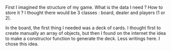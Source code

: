 First I imagined the structure of my game.
What is the data I need ? How to store it ?
I thought there would be 3 classes : board, dealer and players (1 or 2).

In the board, the first thing I needed was a deck of cards. I thought first to create manually an array of objects, but then I found on the internet the idea to make a constructor function to generate the deck. Less writings here. I chose this idea.

